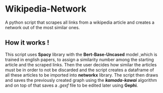 # Wikipedia-Network
A python script that scrapes all links from a wikipedia article and creates a network out of the most similar ones.


## How it works ! 

This script uses **Spacy** library with the **Bert-Base-Uncased** model ,which is trained in english papers, to assign a similarity number among the starting article and the scraped links. Then the user decides how similar the articles must be in order to not be discarded and the script creates a dataframe of all these articles to be imported into **networkx** library. The script then draws and saves the previously created graph using the ***kamada-kawai*** algorithm and on top of that saves a *.gexf* file to be edited later using **Gephi**.




